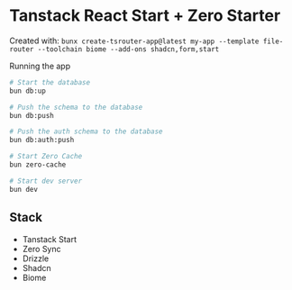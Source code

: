 # Tanstack React Start + Zero Starter

Created with:
`bunx create-tsrouter-app@latest my-app --template file-router --toolchain biome --add-ons shadcn,form,start`

Running the app

```bash
# Start the database
bun db:up

# Push the schema to the database
bun db:push

# Push the auth schema to the database
bun db:auth:push

# Start Zero Cache
bun zero-cache

# Start dev server
bun dev
```

## Stack

- Tanstack Start
- Zero Sync
- Drizzle
- Shadcn
- Biome
